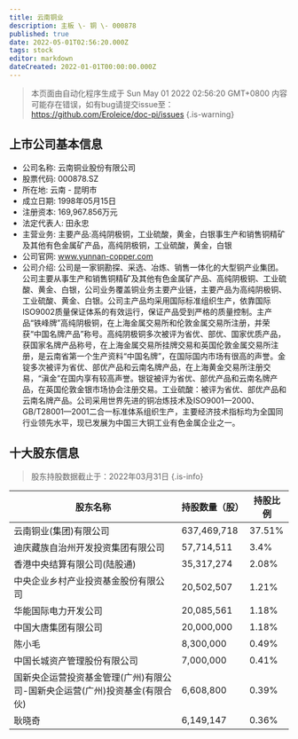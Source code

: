 ```yaml
---
title: 云南铜业
description: 主板 \- 铜 \- 000878
published: true
date: 2022-05-01T02:56:20.000Z
tags: stock
editor: markdown
dateCreated: 2022-01-01T00:00:00.000Z
---
```


> 本页面由自动化程序生成于 Sun May 01 2022 02:56:20 GMT+0800
> 内容可能存在错误，如有bug请提交issue至：https://github.com/Eroleice/doc-pi/issues
{.is-warning}

## 上市公司基本信息
- 公司名称: 云南铜业股份有限公司
- 股票代码: 000878.SZ
- 所在地: 云南 - 昆明市
- 成立日期: 1998年05月15日
- 注册资本: 169,967.856万元
- 法定代表人: 田永忠
- 主营业务: 主要产品:高纯阴极铜，工业硫酸，黄金，白银事生产和销售铜精矿及其他有色金属矿产品，高纯阴极铜，工业硫酸，黄金，白银
- 公司官网: www.yunnan-copper.com
- 公司介绍: 公司是一家铜勘探、采选、冶炼、销售一体化的大型铜产业集团。公司主要从事生产和销售铜精矿及其他有色金属矿产品、高纯阴极铜、工业硫酸、黄金、白银，公司业务覆盖铜业务主要产业链，主要产品为高纯阴极铜、工业硫酸、黄金、白银。公司主产品均采用国际标准组织生产，依靠国际ISO9002质量保证体系的有效运行，保证产品受到严格的质量控制。主产品“铁峰牌”高纯阴极铜，在上海金属交易所和伦敦金属交易所注册，并荣获“中国名牌产品”称号。高纯阴极铜多次被评为省优、部优、国家优质产品，获国家名牌产品称号，在上海金属交易所挂牌交易和英国伦敦金属交易所注册，是云南省第一个生产资料“中国名牌”，在国际国内市场有很高的声誉。金锭多次被评为省优、部优产品和云南名牌产品，在上海黄金交易所注册交易，“滇金”在国内享有较高声誉。银锭被评为省优、部优产品和云南名牌产品，在英国伦敦金银市场协会注册交易。工业硫酸：被评为省优、部优产品和云南名牌产品。公司采用世界先进的铜冶炼技术及ISO9001—2000、GB/T28001—2001二合一标准体系组织生产，主要经济技术指标均为全国同行业领先水平，现已发展为中国三大铜工业有色金属企业之一。


## 十大股东信息
> 股东持股数据截止于：2022年03月31日
{.is-info}

| 股东名称 | 持股数量（股） | 持股比例 |
| --- | --- | --- |
| 云南铜业(集团)有限公司 | 637,469,718 | 37.51% |
| 迪庆藏族自治州开发投资集团有限公司 | 57,714,511 | 3.4% |
| 香港中央结算有限公司(陆股通) | 35,317,274 | 2.08% |
| 中央企业乡村产业投资基金股份有限公司 | 20,502,507 | 1.21% |
| 华能国际电力开发公司 | 20,085,561 | 1.18% |
| 中国大唐集团有限公司 | 20,000,000 | 1.18% |
| 陈小毛 | 8,300,000 | 0.49% |
| 中国长城资产管理股份有限公司 | 7,000,000 | 0.41% |
| 国新央企运营投资基金管理(广州)有限公司-国新央企运营(广州)投资基金(有限合伙) | 6,608,800 | 0.39% |
| 耿晓奇 | 6,149,147 | 0.36% |




